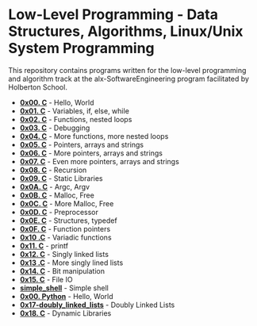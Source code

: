 # Low-Level Programming - Data Structures, Algorithms, Linux/Unix System Programming

This repository contains programs written for the low-level programming and algorithm track at the alx-SoftwareEngineering program facilitated by Holberton School.

- **[0x00. C](https://github.com/TobiLight/alx-low_level_programming/tree/main/0x00-hello_world)** - Hello, World
- **[0x01. C](https://github.com/TobiLight/alx-low_level_programming/tree/main/0x01-variables_if_else_while)** - Variables, if, else, while
- **[0x02. C](https://github.com/TobiLight/alx-low_level_programming/tree/main/0x02-functions_nested_loops)** - Functions, nested loops
- **[0x03. C](https://github.com/TobiLight/alx-low_level_programming/tree/main/0x03-debugging)** - Debugging
- **[0x04. C](https://github.com/TobiLight/alx-low_level_programming/tree/main/0x04-more_functions_nested_loops)** - More functions, more nested loops
- **[0x05. C](https://github.com/TobiLight/alx-low_level_programming/tree/main/0x05-pointers_arrays_strings)** - Pointers, arrays and strings
- **[0x06. C](https://github.com/TobiLight/alx-low_level_programming/tree/main/0x06-pointers_arrays_strings)** - More pointers, arrays and strings
- **[0x07. C](https://github.com/TobiLight/alx-low_level_programming/tree/main/0x07-pointers_arrays_strings)** - Even more pointers, arrays and strings
- **[0x08. C](https://github.com/TobiLight/alx-low_level_programming/tree/main/0x08-recursion)** - Recursion
- **[0x09. C](./0x09-static_libraries)** - Static Libraries
- **[0x0A. C](./0x0A-argc_argv)** - Argc, Argv
- **[0x0B. C](./0x0B-malloc_free)** - Malloc, Free
- **[0x0C. C](./0x0C-more_malloc_free)** - More Malloc, Free
- **[0x0D. C](./0x0D-preprocessor)** - Preprocessor
- **[0x0E. C](./0x0E-structures_typedef)** - Structures, typedef
- **[0x0F. C](./0x0F-function_pointers)** - Function pointers
- **[0x10 .C](./0x10-variadic_functions)** - Variadic functions
- **[0x11. C](https://github.com/TobiLight/printf.git)** - printf
- **[0x12. C](./0x12-singly_linked_lists)** - Singly linked lists
- **[0x13 .C](./0x13-more_singly_linked_lists)** - More singly lined lists
- **[0x14. C](./0x14-bit_manipulation/)** - Bit manipulation
- **[0x15. C](./0x15-file_io/)** - File IO
- **[simple_shell](https://github.com/TobiLight/simple_shell)** - Simple shell
- **[0x00. Python](https://github.com/TobiLight/alx-higher_level_prgramming/0x00-python_hello_world)** - Hello, World
- **[0x17-doubly_linked_lists](./0x17-doubly_linked_lists)** - Doubly Linked Lists
- **[0x18. C](./0x18-dynamic_libraries)** - Dynamic Libraries